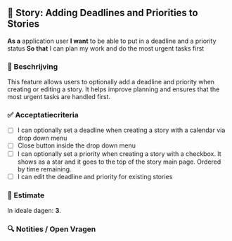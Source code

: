 ## 🧩 Story: Adding Deadlines and Priorities to Stories

**As a** application user
**I want** to be able to put in a deadline and a priority status
**So that** I can plan my work and do the most urgent tasks first

### 📝 Beschrijving

This feature allows users to optionally add a deadline and priority when creating or editing a story. It helps improve planning and ensures that the most urgent tasks are handled first.

### ✅ Acceptatiecriteria

* [ ] I can optionally set a deadline when creating a story with a calendar via drop down menu
* [ ] Close button inside the drop down menu
* [ ] I can optionally set a priority when creating a story with a checkbox. It shows as a star and it goes to the top of the story main page. Ordered by time remaining. 
* [ ] I can edit the deadline and priority for existing stories

### 🧮 Estimate
In ideale dagen: **3**.

### 🔍 Notities / Open Vragen
